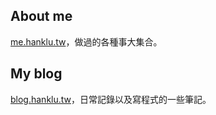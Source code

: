 ## About me

[me.hanklu.tw](https://me.hanklu.tw)，做過的各種事大集合。

## My blog

[blog.hanklu.tw](https://blog.hanklu.tw)，日常記錄以及寫程式的一些筆記。
